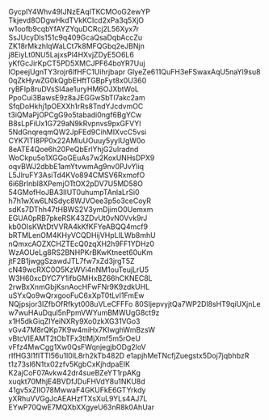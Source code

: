 GycpIY4Whv49IJNzEAqITKCMOoG2ewYP
Tkjevd8ODgwHkdTVkKCIcd2xPa3q5XjO
w1oofb9cqbYfAYZYquDCRcj2L56Xyx7r
SsJUcyDls151c9q409GcaQsaDqbAccZu
ZK18rMkzhlqWaLCt7k8MFQGbq2eJBNjn
j8EiyLt0NU5LajxsPl4HXvjZDyE5O6L6
yKfGcJirKpCT5PD5XMCJPF64boYR7Uuj
lOpeejUgnTY3rojr6lfHFC1Uihrjbapr
GlyeZe611QuFH3eFSwaxAqU5naYI9su8
0qZkHywZG0kQgbEHftTGBpFyt8x0U360
ryBFIp8ruDVsSl4ae1uryHM6OJXbtWoL
PpoCui3BawsE9z8aJEGGwSbTl7akc2am
SfqDoHkhj1pOEXXh1rRs8TndYJcdvmOC
t3iQMaPjOPCgG9o5tabadi0ngf6BgYCw
B8sLpFiUx1G729aN9kRvpnvs9pxGFVYl
5NdGnqreqmQW2JpFEd9CihMIXvcC5vsi
CYK7ITl8PP0x22AMluUOuuy5yyIUgW0o
8eATE4Qoe6h20PeQbErlYhjG2uIradnd
WoCkpu5o1XGGoGEuAs7w2KoxUNHsDPX9
oqvBWJ2dbbE1amYtvwmAg9nv0PJvYliq
L5JlruFY3AsiTd4KVo894CMSV6RxmofO
6i6BrInbI8XPemjOTtOX2pDV7U5MD58O
54GMofHoJBA3lIUT0uhumpTAnlaLrSi0
h7h1wXw6LNSdyc8WJVOee3p5o3ceCoyR
sdKs7DThh47tHBWS2V3ymDjimO0Uemxm
EGUA0pRB7pkeRSK43ZDvUt0vN0Vvk9rJ
kb0OIsKWtDtVVRA4kKfKFYeABQQ4mcf9
bRTMLenOM4KHyVCQDHijVHpLILWb8mhU
nQmxcAOZXCHZTEcQ0zqXH2h9FF1YDHz0
WzAOUeLg8RS2BNHPKrBKwKtneet60uKm
jtF2B1jwggSzawdJTL7fw7xZd3jrgT5Z
cN49wcRXC0O5KzWVi4nNM1ouTeujLrU5
W3H60xcDYC7Y1ifbGMHxBZ66hCKNEC8L
2rwBxXnmGbjKsnAocHFwFNr9K9zdkUHL
uSYxQo9wQrxgooFuC6xXpT0tLvI1FmEw
NQjpsjor3IZfbOfRfkyt008uVLeCFFFo
80SIjepvyjtQa7WP2Dl8sHT9qiUXjnLe
w7wuHAuDqul5nPpmVWYumBMWUgG8ct9z
x1H5dkGiqZIYeiNXRy9Xo0zkXG31VGo3
vGv47M8rQKp7K9w4miHx7KIwghWmBzsW
vBtcVIEAMT2tObTFx3tlMjXmf5m5rOeU
vFfz4MwCgg1Xw0QsFWqnjegjbODg2loV
rIfHG3l1fITTl56u1l0lL8rh2kTb482D
e1apjhMeTNcfjZuegstx5Doj7jqbhbzR
t1z73sl6N1tx02zfv5KgbCxKjhdpaEIK
K2ajCoF07Avkw42dr4sueBZeYT1rpAKg
xuqkt70MhjE4BVDfJDuFHVdY8u1NKU8d
41gv5xZIIO78MwwaF4GKUFkE6GTYrkdy
yXRhuVVGgJcAEAHzfTXsXuL9YLs4AJ7L
EYwP70QwE7MQXbXXgyeU63nR8k0AhUar
